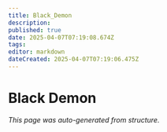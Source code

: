 ```yaml
---
title: Black_Demon
description: 
published: true
date: 2025-04-07T07:19:08.674Z
tags: 
editor: markdown
dateCreated: 2025-04-07T07:19:06.475Z
---
```


# Black Demon

*This page was auto-generated from structure.*